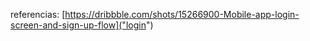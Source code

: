 referencias: [https://dribbble.com/shots/15266900-Mobile-app-login-screen-and-sign-up-flow]("login")